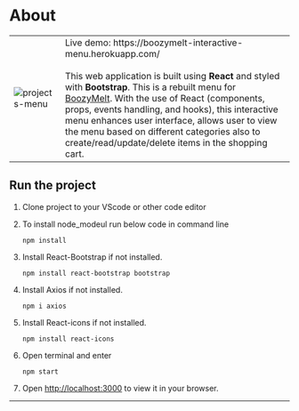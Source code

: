 # About

<table>
    <tr>
        <td><img  alt="projects-menu" src="https://user-images.githubusercontent.com/78622789/188338319-782f7952-6c75-40be-a329-75402f7583ce.png" /></td>
        <td>
            Live demo: https://boozymelt-interactive-menu.herokuapp.com/ <br><br>
            This web application is built using <strong>React</strong> and styled with <strong>Bootstrap</strong>. 
            This is a rebuilt menu for <a href="https://sunnychungyatyi.com/assignments/Boozy%20Melt/index.html">BoozyMelt</a>. With the use of React (components, props, events handling, and hooks), this interactive menu enhances user interface, allows user to view the menu based on different categories also to create/read/update/delete items in the shopping cart.
        </td>
    </tr>
</table>

## Run the project

1) Clone project to your VScode or other code editor
2) To install node_modeul run below code in command line

    ```nodejs
    npm install
    ```

3) Install React-Bootstrap if not installed.

     ```nodejs
    npm install react-bootstrap bootstrap
    ```

4) Install Axios if not installed.

     ```nodejs
    npm i axios
    ```
4) Install React-icons if not installed.

     ```nodejs
    npm install react-icons
    ```

5) Open terminal and enter

    ```nodejs
    npm start
    ```
6) Open [http://localhost:3000](http://localhost:3000) to view it in your browser.

---
